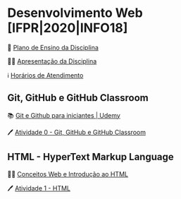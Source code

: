 # Desenvolvimento Web [IFPR|2020|INFO18]

🎒 [Plano de Ensino da Disciplina](files/web-plano.pdf)

👨‍🏫 [Apresentação da Disciplina](files/web-aula00-apresentacao.pdf)

ℹ️ [Horários de Atendimento](https://gist.github.com/seccomiro/c5fdcebc8c2646afc83c90c3ef7ae8c2)

## Git, GitHub e GitHub Classroom

📚 [Git e Github para iniciantes | Udemy](https://www.udemy.com/course/git-e-github-para-iniciantes)

🖊️ [Atividade 0 - Git, GitHub e GitHub Classroom](https://classroom.github.com/a/nVFNz9kC)

## HTML - HyperText Markup Language

👨‍🏫 [Conceitos Web e Introdução ao HTML](files/web-aula01-html.pdf)

🖊️ [Atividade 1 - HTML](https://classroom.github.com/g/ATqOzrWF)
